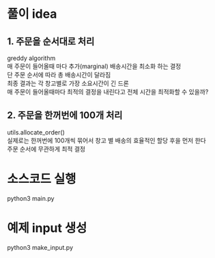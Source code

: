 # 풀이 idea  
## 1. 주문을 순서대로 처리  
greddy algorithm  
매 주문이 들어올때 마다 추가(marginal) 배송시간을 최소화 하는 결정  
단 주문 순서에 따라 총 배송시간이 달라짐  
최종 결과는 각 창고별로 가장 소요시간이 긴 드론  
매 주문이 들어올때마다 최적의 결정을 내린다고 전체 시간을 최적화할 수 있을까?  
## 2. 주문을 한꺼번에 100개 처리  
utils.allocate_order()  
실제로는 한꺼번에 100개씩 묶어서 창고 별 배송의 효율적인 할당 후을 먼저 한다  
주문 순서에 무관하게 최적 결정  


# 소스코드 실행  
python3 main.py  

# 예제 input 생성  
python3 make_input.py  